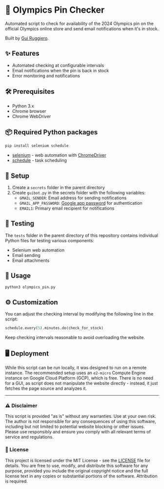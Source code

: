 # 🤖 Olympics Pin Checker

Automated script to check for availability of the 2024 Olympics pin on the official Olympics online store and send email notifications when it's in stock.

Built by [Gui Ruggiero](https://guiruggiero.com/).

## ✨ Features

- Automated checking at configurable intervals
- Email notifications when the pin is back in stock
- Error monitoring and notifications

## 🛠️ Prerequisites

- Python 3.x
- Chrome browser
- Chrome WebDriver

## 📦 Required Python packages

```bash
pip install selenium schedule
```

- [selenium](https://www.selenium.dev/documentation/webdriver/getting_started/install_library/) - web automation with [ChromeDriver](https://googlechromelabs.github.io/chrome-for-testing/)
- [schedule](https://schedule.readthedocs.io/en/stable/installation.html) - task scheduling

## 🚀 Setup

1. Create a `secrets` folder in the parent directory
2. Create `guibot.py` in the secrets folder with the following variables:
   - `GMAIL_SENDER`: Email address for sending notifications
   - `GMAIL_APP_PASSWORD`: [Google app password](https://myaccount.google.com/apppasswords) for authentication
   - `EMAIL1`: Primary email recipient for notifications

## 🧪 Testing

The `tests` folder in the parent directory of this repository contains individual Python files for testing various components:
- Selenium web automation
- Email sending
- Email attachments

## 📝 Usage

```bash
python3 olympics_pin.py
```

## ⚙️ Customization

You can adjust the checking interval by modifying the following line in the script:

```python
schedule.every(5).minutes.do(check_for_stock)
```

Keep checking intervals reasonable to avoid overloading the website.

## 🖥️ Deployment

While this script can be run locally, it was designed to run on a remote instance. The recommended setup uses an `e2-micro` Compute Engine instance on Google Cloud Platform (GCP), which is free. There is no need for a GUI, as script does not manipulate the website directly - instead, it just fetches the page source and analyzes it.

---

### ⚠️ Disclaimer

This script is provided "as is" without any warranties. Use at your own risk. The author is not responsible for any consequences of using this software, including but not limited to potential website blocking or other issues. Please use responsibly and ensure you comply with all relevant terms of service and regulations.

### 📄 License

This project is licensed under the MIT License - see the [LICENSE](LICENSE) file for details. You are free to use, modify, and distribute this software for any purpose, provided you include the original copyright notice and the full license text in any copies or substantial portions of the software. Attribution is required.